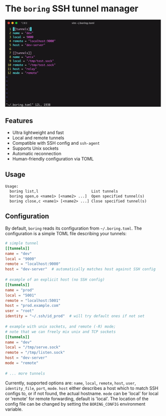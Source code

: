 # The `boring` SSH tunnel manager

![Screenshot](./assets/dark.gif)

## Features
* Ultra lightweight and fast
* Local and remote tunnels
* Compatible with SSH config and `ssh-agent`
* Supports Unix sockets
* Automatic reconnection
* Human-friendly configuration via TOML

## Usage
```
Usage:
  boring list,l                        List tunnels
  boring open,o <name1> [<name2> ...]  Open specified tunnel(s)
  boring close,c <name1> [<name2> ...] Close specified tunnel(s)
```

## Configuration
By default, `boring` reads its configuration from `~/.boring.toml`. The configuration is a simple TOML file describing your tunnels:

```toml
# simple tunnel
[[tunnels]]
name = "dev"
local = "9000"
remote = "localhost:9000"
host = "dev-server"  # automatically matches host against SSH config

# example of an explicit host (no SSH config)
[[tunnels]]
name = "prod"
local = "5001"
remote = "localhost:5001"
host = "prod.example.com"
user = "root"
identity = "~/.ssh/id_prod"  # will try default ones if not set

# example with unix sockets, and remote (-R) mode;
# note that we can freely mix unix and TCP sockets
[[tunnels]]
name = "dev"
local = "/tmp/serve.sock"
remote = "/tmp/listen.sock"
host = "dev-server"
mode = "remote"

# ... more tunnels
```

Currently, supported options are: `name`, `local`, `remote`, `host`, `user`, `identity_file`, `port`, `mode`. `host` either describes a host which to match SSH configs to, or if not found, the actual hostname. `mode` can be 'local' for local or 'remote' for remote forwarding, default is 'local'. The location of the config file can be changed by setting the `BORING_CONFIG` environment variable.
